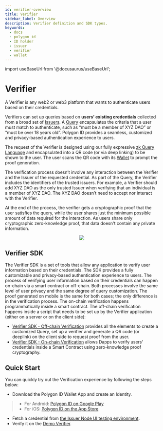 ```yaml
---
id: verifier-overview
title: Verifier
sidebar_label: Overview
description: Verifier definition and SDK types.
keywords: 
  - docs
  - polygon id
  - ID holder
  - issuer
  - verifier
  - wallet
---
```


import useBaseUrl from '@docusaurus/useBaseUrl';

# Verifier

A Verifier is any web2 or web3 platform that wants to authenticate users based on their credentials.

Verifiers can set up queries based on **users’ existing credentials** collected from a broad set of [Issuers](/docs/issuer/issuer-overview.md). A [Query](/docs/verifier/verification-library/zk-query-language.md) encapsulates the criteria that a user must match to authenticate, such as “must be a member of XYZ DAO” or “must be over 18 years old”. Polygon ID provides a seamless, customized and privacy-based authentication experience to users.

The request of the Verifier is designed using our fully expressive [zk Query Language](/docs/verifier/verification-library/zk-query-language.md) and encapsulated into a QR code (or via deep linking) to be shown to the user. The user scans the QR code with its [Wallet](/docs/wallet/wallet-overview.md) to prompt the proof generation. 

The verification process doesn’t involve any interaction between the Verifier and the Issuer of the requested credential. As part of the Query, the Verifier includes the identifiers of the trusted issuers. For example, a Verifier should add XYZ DAO as the only trusted Issuer when verifying that an individual is a member of XYZ DAO. The XYZ DAO doesn’t need to accept nor interact with the Verifier.

At the end of the process, the verifier gets a cryptographic proof that the user satisfies the query, while the user shares just the minimum possible amount of data required for the interaction. As users share only cryptographic zero-knowledge proof, that data doesn't contain any private information.  


<div align="center">
<img src={useBaseUrl("/img/verifier-intro.png")} align="center" />
</div>

## Verifier SDK

The Verifier SDK is a set of tools that allow any application to verify user information based on their credentials. The SDK provides a fully customizable and privacy-based authentication experience to users. 
The process of verifying user information based on their credentials can happen on-chain via a smart contract or off-chain. Both processes involve the same level of user privacy and the same degree of query customization. The proof generated on mobile is the same for both cases; the only difference is in the verification process. The on-chain verification happens programmatically inside a smart contract. The off-chain verification happens inside a script that needs to be set up by the Verifier application (either on a server or on the client side):

- [Verifier SDK - Off-chain Verification](./verification-library/verifier-library-intro.md) provides all the elements to create a customized Query, set up a verifier and generate a QR code (or deeplink) on the client side to request proof from the user.
- [Verifier SDK - On-chain Verification](./on-chain-verification/overview.md) allows Dapps to verify users' credentials inside a Smart Contract using zero-knowledge proof cryptography. 

## Quick Start 

You can quickly try out the Verification experience by following the steps below: 

- Download the Polygon ID Wallet App and create an Identity.
> - For Android: <a href="https://play.google.com/store/apps/details?id=com.polygonid.wallet" target="_blank">Polygon ID on Google Play</a>
> - For iOS: <a href="https://apps.apple.com/us/app/polygon-id/id1629870183" target="_blank">Polygon ID on the App Store</a>
- Fetch a credential from <a href="https://user-ui:password-ui@issuer-ui.polygonid.me">the Issuer Node UI testing environment</a>.
- Verify it on the [Demo Verifier](https://verifier-demo.polygonid.me/).


